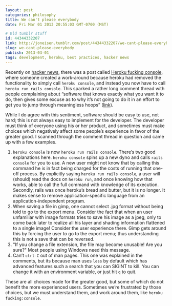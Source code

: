 ```yaml
---
layout: post
categories: philosophy
title: We can't please everybody
date: Fri Mar 01 2013 20:55:03 GMT-0700 (MST)

# Old tumblr stuff
id: 44344332207
link: http://joneisen.tumblr.com/post/44344332207/we-cant-please-everybody
slug: we-cant-please-everybody
publish: 2013-03-01
tags: development, heroku, best practices, hacker news
---
```



Recently on [hacker news](http://news.ycombinator.com), there was a post called [Heroku fucking console](http://news.ycombinator.com/item?id=5304936), where someone created a work-around because heroku had removed the functionality to simply call `heroku console`, and instead you now have to call `heroku run rails console`. This sparked a rather long comment thread with people complaining about “software that knows exactly what you want it to do, then gives some excuse as to why it’s not going to do it in an effort to get you to jump through meaningless hoops” ([link](http://news.ycombinator.com/item?id=5305056)).

While I do agree with this sentiment, software should be easy to use, not hard; this is not always easy to implement for the developer. The developer must think of everyone using his or her product, and sometimes must make choices which negatively affect some people’s experience in favor of the greater good. I scanned through the comment thread in question and came up with a few examples.

1.  `heroku console` is now `heroku run rails console`. There’s two good
    explanations here. `heroku console` spins up a new dyno and calls
    `rails console` for you to use. A new user might not know that by
    calling this command he is in fact being charged for the costs of
    running that one-off process. By explicitly saying
    `heroku run rails console`, a user will (should) read the docs on
    `heroku run`, and once knowing how that works, able to call the full
    command with knowledge of its execution. Secondly, rails was once
    heroku’s bread and butter, but it is no longer. It makes sense to
    remove application-specific language from an application-independent
    program.
2.  When saving a file in gimp, one cannot select .jpg format without
    being told to go to the export menu. Consider the fact that when an
    user unfamiliar with image formats tries to save his image as a
    jpeg, only to come back later to realize all his layer and shading
    information flattened to a single image! Consider the user
    experience there. Gimp gets around this by forcing the user to go to
    the export menu; thus understanding this is not a save that can be
    reversed.
3.  "If you change a file extension, the file may become unusable! Are
    you sure?" Most people using Windows need this message.
4.  Can’t `ctrl-C` out of man pages. This one was explained in the
    comments, but its because man uses `less` by default which has
    advanced features such a search that you can SIGINT to kill. You can
    change it with an environment variable, or just hit `q` to quit.

These are all choices made for the greater good, but some of which do not benefit the more experienced users. Sometimes we’re frustrated by those choices, but we must understand them, and work around them, like `heroku fucking:console`.

